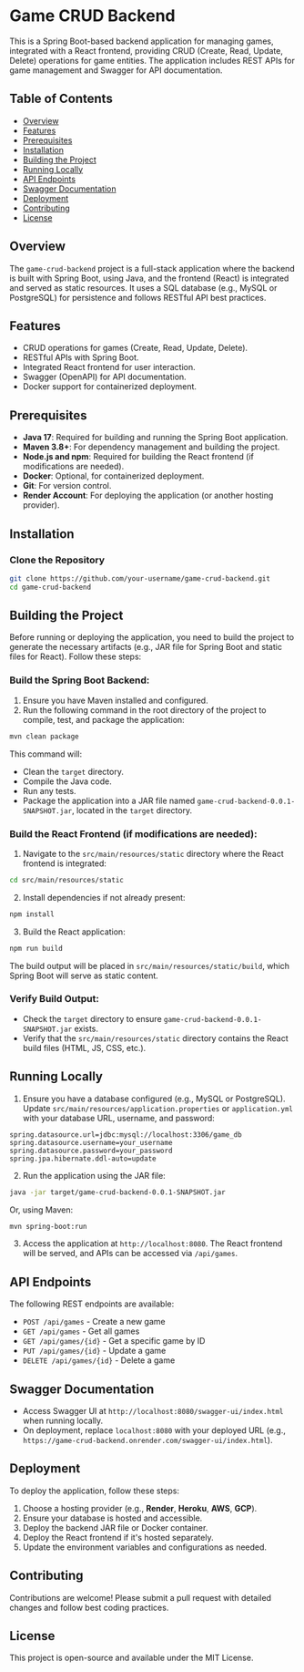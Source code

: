 # Game CRUD Backend

This is a Spring Boot-based backend application for managing games, integrated with a React frontend, providing CRUD (Create, Read, Update, Delete) operations for game entities. The application includes REST APIs for game management and Swagger for API documentation.

## Table of Contents
- [Overview](#overview)
- [Features](#features)
- [Prerequisites](#prerequisites)
- [Installation](#installation)
- [Building the Project](#building-the-project)
- [Running Locally](#running-locally)
- [API Endpoints](#api-endpoints)
- [Swagger Documentation](#swagger-documentation)
- [Deployment](#deployment)
- [Contributing](#contributing)
- [License](#license)

## Overview
The `game-crud-backend` project is a full-stack application where the backend is built with Spring Boot, using Java, and the frontend (React) is integrated and served as static resources. It uses a SQL database (e.g., MySQL or PostgreSQL) for persistence and follows RESTful API best practices.

## Features
- CRUD operations for games (Create, Read, Update, Delete).
- RESTful APIs with Spring Boot.
- Integrated React frontend for user interaction.
- Swagger (OpenAPI) for API documentation.
- Docker support for containerized deployment.

## Prerequisites
- **Java 17**: Required for building and running the Spring Boot application.
- **Maven 3.8+**: For dependency management and building the project.
- **Node.js and npm**: Required for building the React frontend (if modifications are needed).
- **Docker**: Optional, for containerized deployment.
- **Git**: For version control.
- **Render Account**: For deploying the application (or another hosting provider).

## Installation

### Clone the Repository
```bash
git clone https://github.com/your-username/game-crud-backend.git
cd game-crud-backend
```

## Building the Project
Before running or deploying the application, you need to build the project to generate the necessary artifacts (e.g., JAR file for Spring Boot and static files for React). Follow these steps:

### Build the Spring Boot Backend:
1. Ensure you have Maven installed and configured.
2. Run the following command in the root directory of the project to compile, test, and package the application:

```bash
mvn clean package
```

This command will:
- Clean the `target` directory.
- Compile the Java code.
- Run any tests.
- Package the application into a JAR file named `game-crud-backend-0.0.1-SNAPSHOT.jar`, located in the `target` directory.

### Build the React Frontend (if modifications are needed):
1. Navigate to the `src/main/resources/static` directory where the React frontend is integrated:

```bash
cd src/main/resources/static
```

2. Install dependencies if not already present:

```bash
npm install
```

3. Build the React application:

```bash
npm run build
```

The build output will be placed in `src/main/resources/static/build`, which Spring Boot will serve as static content.

### Verify Build Output:
- Check the `target` directory to ensure `game-crud-backend-0.0.1-SNAPSHOT.jar` exists.
- Verify that the `src/main/resources/static` directory contains the React build files (HTML, JS, CSS, etc.).

## Running Locally
1. Ensure you have a database configured (e.g., MySQL or PostgreSQL). Update `src/main/resources/application.properties` or `application.yml` with your database URL, username, and password:

```properties
spring.datasource.url=jdbc:mysql://localhost:3306/game_db
spring.datasource.username=your_username
spring.datasource.password=your_password
spring.jpa.hibernate.ddl-auto=update
```

2. Run the application using the JAR file:

```bash
java -jar target/game-crud-backend-0.0.1-SNAPSHOT.jar
```

Or, using Maven:

```bash
mvn spring-boot:run
```

3. Access the application at `http://localhost:8080`. The React frontend will be served, and APIs can be accessed via `/api/games`.

## API Endpoints
The following REST endpoints are available:

- `POST /api/games` - Create a new game
- `GET /api/games` - Get all games
- `GET /api/games/{id}` - Get a specific game by ID
- `PUT /api/games/{id}` - Update a game
- `DELETE /api/games/{id}` - Delete a game

## Swagger Documentation
- Access Swagger UI at `http://localhost:8080/swagger-ui/index.html` when running locally.
- On deployment, replace `localhost:8080` with your deployed URL (e.g., `https://game-crud-backend.onrender.com/swagger-ui/index.html`).

## Deployment
To deploy the application, follow these steps:
1. Choose a hosting provider (e.g., **Render**, **Heroku**, **AWS**, **GCP**).
2. Ensure your database is hosted and accessible.
3. Deploy the backend JAR file or Docker container.
4. Deploy the React frontend if it's hosted separately.
5. Update the environment variables and configurations as needed.

## Contributing
Contributions are welcome! Please submit a pull request with detailed changes and follow best coding practices.

## License
This project is open-source and available under the MIT License.

